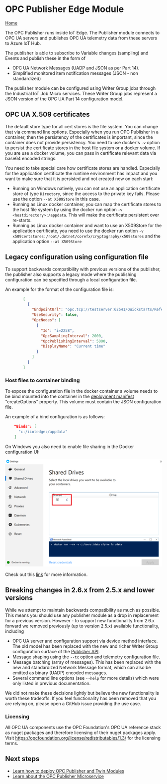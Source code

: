 # OPC Publisher Edge Module

[Home](readme.md)

The OPC Publisher runs inside IoT Edge.  The Publisher module connects to OPC UA servers and publishes OPC UA telemetry data from these servers to Azure IoT Hub.  

The publisher is able to subscribe to Variable changes (sampling) and Events and publish these in the form of

* OPC UA Network Messages (UADP and JSON as per Part 14).
* Simplified monitored item notification messages (JSON - non standardized)

The publisher module can be configured using Writer Group jobs through the Industrial IoT Job Micro services.   These Writer Group jobs represent a JSON version of the OPC UA Part 14 configuration model.

## OPC UA X.509 certificates

The default store type for all cert stores is the file system. You can change that via command line options. Especially when you run OPC Publisher in a container, then the persistency of the certificates is important, since the container does not provide persistency. You need to use docker's `-v` option to persist the certificate stores in the host file system or a docker volume. If you are use a docker volume, you can pass in certificate relevant data via base64 encoded strings.

You need to take special care how certificate stores are handled. Especially for the application certificate the runtime environment has impact and you want to make sure that it is persisted and not created new on each start:

* Running on Windows natively, you can not use an application certificate store of type `Directory`, since the access to the private key fails. Please use the option `--at X509Store` in this case.
* Running as Linux docker container, you can map the certificate stores to the host file system by using the docker run option `-v <hostdirectory>:/appdata`. This will make the certificate persistent over re-starts.
* Running as Linux docker container and want to use an X509Store for the application certificate, you need to use the docker run option `-v x509certstores:/root/.dotnet/corefx/cryptography/x509stores` and the application option `--at X509Store`

## Legacy configuration using configuration file

To support backwards compatibility with previous versions of the publisher, the publisher also supports a legacy mode where the publishing configuration can be specified through a local configuration file.

An example for the format of the configuration file is:

```json
        [
          {
            "EndpointUrl": "opc.tcp://testserver:62541/Quickstarts/ReferenceServer",
            "UseSecurity": false,
            "OpcNodes": [
              {
                "Id": "i=2258",
                "OpcSamplingInterval": 2000,
                "OpcPublishingInterval": 5000,
                "DisplayName": "Current time"
              }
            ]
          }
        ]
```

### Host files to container binding

To expose the configuration file in the docker container a volume needs to be bind mounted into the container in the [deployment manifest](../deploy/deployment-manifest.md) "createOptions" property.  This volume must contain the JSON configuration file.

An example of a bind configuration is as follows:

```json
    "Binds": [
      "c:/iiotedge:/appdata"
    ]
```

On Windows you also need to enable file sharing in the Docker configuration UI:

![docker-config](../media/publisher-win-docker1.png)

Check out this [link](https://github.com/Azure/iotedge/issues/1745) for more information.

## Breaking changes in 2.6.x from 2.5.x and lower versions

While we attempt to maintain backwards compatibility as much as possible.  This means you should use any publisher module as a drop in replacement for a previous version.   However - to support new functionality from 2.6.x forward we removed previously (up to version 2.5.x) available functionality, including

* OPC UA server and configuration support via device method interface.   The old model has been replaced with the new and richer Writer Group configuration surface of the [Publisher API](../api/publisher/readme.md).
* Message shaping using the `--tc` option and telemetry configuration file.
* Message batching (array of messages).  This has been replaced with the new and standardized Network Message format, which can also be emitted as binary (UADP) encoded messages.
* Several command line options (see `--help` for more details) which were only listed in previous documentation.

We did not make these decisions lightly but believe the new functionality is worth these tradeoffs.  If you feel functionality has been removed that you are relying on, please open a GitHub issue providing the use case.

### Licensing

All OPC UA components use the OPC Foundation's OPC UA reference stack as nuget packages and therefore licensing of their nuget packages apply. Visit https://opcfoundation.org/license/redistributables/1.3/ for the licensing terms.

## Next steps

* [Learn how to deploy OPC Publisher and Twin Modules](../deploy/howto-install-iot-edge.md)
* [Learn about the OPC Publisher Microservice](../services/publisher.md)
